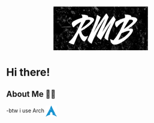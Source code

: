 <p align="center">
  <img src="https://github.com/rmb24/rmb24/blob/main/assets/background.png" alt="Banner" width="50%">
</p>

# Hi there!

## About Me 🙋‍♂️

-btw i use Arch [<img src="https://github.com/rmb24/rmb24/blob/main/assets/archlinux-icon.svg" height="30em" align="center" alt="Arch Linux Logo" title="Arch Linux Logo"/>](https://archlinux.org/)
